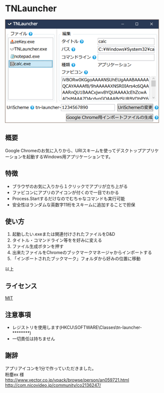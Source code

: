 # TNLauncher
![アプリスクリーンショット](https://github.com/TN8001/TNLauncher/blob/master/TNLauncher/AppImage.png)
## 概要
Google Chromeのお気に入りから、URIスキームを使ってデスクトップアプリケーションを起動するWindows用アプリケーションです。
## 特徴
* ブラウザのお気に入りから１クリックでアプリが立ち上がる
* ファビコンにアプリのアイコンが付くので一目でわかる
* Process.Startするだけなのでむちゃなコマンドも実行可能
* 安全性はランダムな英数字11桁をスキームに追加することで担保
## 使い方
1. 起動したい.exeまたは関連付けされたファイルをD&D
1. タイトル・コマンドライン等をを好みに変える
1. ファイル生成ボタンを押す
1. 出来たファイルをChromeのブックマークマネージャからインポートする
1. 「インポートされたブックマーク」フォルダから好みの位置に移動  

以上
## ライセンス
[MIT](https://github.com/TN8001/TNLauncher/blob/master/LICENSE)
## 注意事項
* レジストリを使用します(HKCU\SOFTWARE\Classes\tn-launcher-********)
* 一切責任は持ちません
## 謝辞
アプリアイコンを1分で作っていただきました。  
粉塵ex 様  
http://www.vector.co.jp/vpack/browse/person/an059721.html
http://com.nicovideo.jp/community/co2136247/

